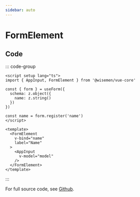 ```yaml
---
sidebar: auto
---
```



# FormElement

<!-- @include: ./form-element-meta.md -->

## Code

::: code-group
```vue [Usage]
<script setup lang="ts">
import { AppInput, FormElement } from '@wisemen/vue-core'

const { form } = useForm({
  schema: z.object({
    name: z.string()
  })
})

const name = form.register('name')
</script>
  
<template>
  <FormElement 
    v-bind="name"
    label="Name"
  >
    <AppInput
      v-model="model"
    />     
  </FormElement>
</template>
```
:::

For full source code, see [Github](https://github.com/wisemen-digital/vue-core/blob/main/packages/components/src/components/form-element/FormElement.vue).